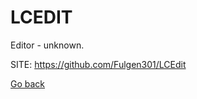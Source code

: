 # LCEDIT
 
 Editor - unknown.
 
 SITE: https://github.com/Fulgen301/LCEdit

 [Go back](https://portable-linux-apps.github.io/apps.html)
